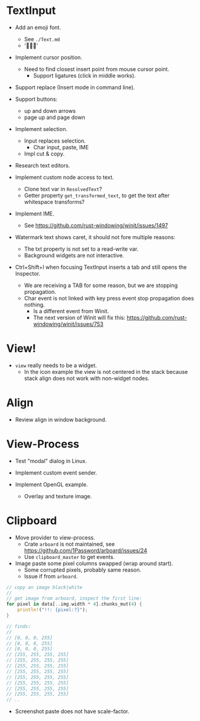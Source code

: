 # TextInput

* Add an emoji font.
    - See `./Text.md`
    - '🙎🏻‍♀️'

* Implement cursor position.
    - Need to find closest insert point from mouse cursor point.
        - Support ligatures (click in middle works).
* Support replace (Insert mode in command line).
* Support buttons:
    - up and down arrows
    - page up and page down
* Implement selection.
    - Input replaces selection.
        - Char input, paste, IME
    - Impl cut & copy.
* Research text editors.

* Implement custom node access to text.
    - Clone text var in `ResolvedText`?
    - Getter property `get_transformed_text`, to get the text after whitespace transforms?

* Implement IME.
    - See https://github.com/rust-windowing/winit/issues/1497

* Watermark text shows caret, it should not fore multiple reasons:
    - The txt property is not set to a read-write var.
    - Background widgets are not interactive.

* Ctrl+Shift+I when focusing TextInput inserts a tab and still opens the Inspector.
    - We are receiving a TAB for some reason, but we are stopping propagation.
    - Char event is not linked with key press event stop propagation does nothing.
        - Is a different event from Winit.
        - The next version of Winit will fix this: https://github.com/rust-windowing/winit/issues/753

# View!

* `view` really needs to be a widget.
    - In the icon example the view is not centered in the stack because
      stack align does not work with non-widget nodes.

# Align

* Review align in window background.

# View-Process

* Test "modal" dialog in Linux.

* Implement custom event sender.
* Implement OpenGL example.
    - Overlay and texture image.

# Clipboard

* Move provider to view-process.
    - Crate `arboard` is not maintained, see https://github.com/1Password/arboard/issues/24
    - Use `clipboard_master` to get events.
* Image paste some pixel columns swapped (wrap around start).
    - Some corrupted pixels, probably same reason.
    - Issue if from `arboard`.
```rust
// copy an image black|white
//
// get image from arboard, inspect the first line:
for pixel in data[..img.width * 4].chunks_mut(4) {
    println!("!!: {pixel:?}");
}

// finds:
//
// [0, 0, 0, 255]
// [0, 0, 0, 255]
// [0, 0, 0, 255]
// [255, 255, 255, 255]
// [255, 255, 255, 255]
// [255, 255, 255, 255]
// [255, 255, 255, 255]
// [255, 255, 255, 255]
// [255, 255, 255, 255]
// [255, 255, 255, 255]
// [255, 255, 255, 255]
// ..
```
* Screenshot paste does not have scale-factor.
